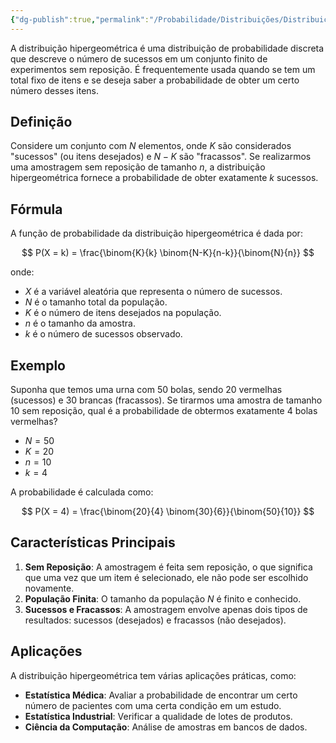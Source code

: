 ```yaml
---
{"dg-publish":true,"permalink":"/Probabilidade/Distribuições/Distribuição Hipergeométrica/","dgPassFrontmatter":true,"created":"2025-04-24T11:45:13.493-03:00"}
---
```


A distribuição hipergeométrica é uma distribuição de probabilidade discreta que descreve o número de sucessos em um conjunto finito de experimentos sem reposição. É frequentemente usada quando se tem um total fixo de itens e se deseja saber a probabilidade de obter um certo número desses itens.

## Definição

Considere um conjunto com $N$ elementos, onde $K$ são considerados "sucessos" (ou itens desejados) e $N - K$ são "fracassos". Se realizarmos uma amostragem sem reposição de tamanho $n$, a distribuição hipergeométrica fornece a probabilidade de obter exatamente $k$ sucessos.

## Fórmula

A função de probabilidade da distribuição hipergeométrica é dada por:

$$
P(X = k) = \frac{\binom{K}{k} \binom{N-K}{n-k}}{\binom{N}{n}}
$$

onde:

- $X$ é a variável aleatória que representa o número de sucessos.
- $N$ é o tamanho total da população.
- $K$ é o número de itens desejados na população.
- $n$ é o tamanho da amostra.
- $k$ é o número de sucessos observado.

## Exemplo

Suponha que temos uma urna com 50 bolas, sendo 20 vermelhas (sucessos) e 30 brancas (fracassos). Se tirarmos uma amostra de tamanho 10 sem reposição, qual é a probabilidade de obtermos exatamente 4 bolas vermelhas?

- $N = 50$
- $K = 20$
- $n = 10$
- $k = 4$

A probabilidade é calculada como:

$$
P(X = 4) = \frac{\binom{20}{4} \binom{30}{6}}{\binom{50}{10}}
$$

## Características Principais

1. **Sem Reposição**: A amostragem é feita sem reposição, o que significa que uma vez que um item é selecionado, ele não pode ser escolhido novamente.
2. **População Finita**: O tamanho da população $N$ é finito e conhecido.
3. **Sucessos e Fracassos**: A amostragem envolve apenas dois tipos de resultados: sucessos (desejados) e fracassos (não desejados).

## Aplicações

A distribuição hipergeométrica tem várias aplicações práticas, como:

- **Estatística Médica**: Avaliar a probabilidade de encontrar um certo número de pacientes com uma certa condição em um estudo.
- **Estatística Industrial**: Verificar a qualidade de lotes de produtos.
- **Ciência da Computação**: Análise de amostras em bancos de dados.
